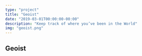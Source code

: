 ```yaml
---
type: "project"
title: "Geoist"
date: "2019-03-01T00:00:00-00:00"
description: "Keep track of where you’ve been in the World"
img: "geoist.png"
---
```


## Geoist
